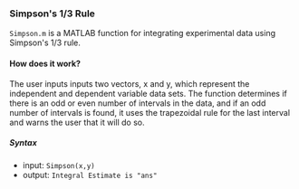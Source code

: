 ### Simpson's 1/3 Rule 
`Simpson.m` is a MATLAB function for integrating experimental data using Simpson's 1/3 rule. 
#### How does it work? 
The user inputs inputs two vectors, x and y, which represent the independent and dependent variable data sets. The function determines if there is an odd or even number of intervals in the data, and if an odd number of intervals is found, it uses the trapezoidal rule for the last interval and warns the user that it will do so. 
##### Syntax 
- input: `Simpson(x,y)`
- output: `Integral Estimate is "ans"`
